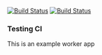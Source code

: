 
[![Build Status](http://34.66.165.245:8080/buildStatus/icon?job=instavote%2Fworker-build)](http://34.66.165.245:8080/job/instavote/job/worker-build/)
[![Build Status](http://34.66.165.245:8080/buildStatus/icon?job=instavote%2Fworker-test)](http://34.66.165.245:8080/job/instavote/job/worker-test&subject=UnitTest)
### Testing CI
This is an example worker app  
